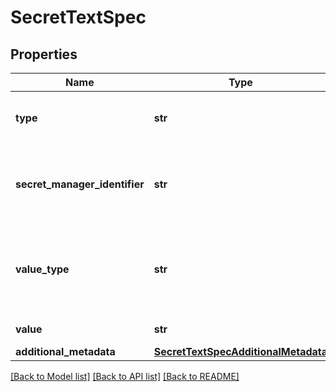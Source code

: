 # SecretTextSpec

## Properties
Name | Type | Description | Notes
------------ | ------------- | ------------- | -------------
**type** | **str** | This specifies the type of secret | 
**secret_manager_identifier** | **str** | Identifier of the secret manager used to manage the secret | 
**value_type** | **str** | This has details to specify if the secret value is inline or referenced | 
**value** | **str** | Value of the Secret | [optional] 
**additional_metadata** | [**SecretTextSpecAdditionalMetadata**](SecretTextSpecAdditionalMetadata.md) |  | [optional] 

[[Back to Model list]](../README.md#documentation-for-models) [[Back to API list]](../README.md#documentation-for-api-endpoints) [[Back to README]](../README.md)

